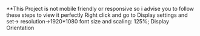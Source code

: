 **This Project is not mobile friendly or responsive so i advise you to follow these steps to view it perfectly
 Right click and go to Display settings and set->
 resolution->1920*1080
 font size and scaling: 125%;
 Display Orientation